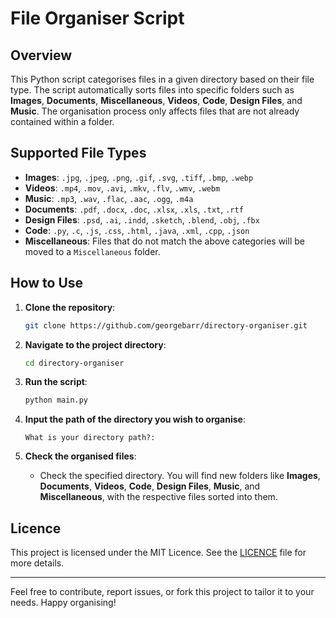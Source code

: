 # File Organiser Script

## Overview

This Python script categorises files in a given directory based on their file type. The script automatically sorts files into specific folders such as **Images**, **Documents**, **Miscellaneous**, **Videos**, **Code**, **Design Files**, and **Music**. The organisation process only affects files that are not already contained within a folder.

## Supported File Types

- **Images**: `.jpg`, `.jpeg`, `.png`, `.gif`, `.svg`, `.tiff`, `.bmp`, `.webp`
- **Videos**: `.mp4`, `.mov`, `.avi`, `.mkv`, `.flv`, `.wmv`, `.webm`
- **Music**: `.mp3`, `.wav`, `.flac`, `.aac`, `.ogg`, `.m4a`
- **Documents**: `.pdf`, `.docx`, `.doc`, `.xlsx`, `.xls`, `.txt`, `.rtf`
- **Design Files**: `.psd`, `.ai`, `.indd`, `.sketch`, `.blend`, `.obj`, `.fbx`
- **Code**: `.py`, `.c`, `.js`, `.css`, `.html`, `.java`, `.xml`, `.cpp`, `.json`
- **Miscellaneous**: Files that do not match the above categories will be moved to a `Miscellaneous` folder.

## How to Use

1. **Clone the repository**:
    ```bash
    git clone https://github.com/georgebarr/directory-organiser.git
    ```
   
2. **Navigate to the project directory**:
    ```bash
    cd directory-organiser
    ```

3. **Run the script**:
    ```bash
    python main.py
    ```

4. **Input the path of the directory you wish to organise**:
    ```
    What is your directory path?:
    ```

6. **Check the organised files**:
    - Check the specified directory. You will find new folders like **Images**, **Documents**, **Videos**, **Code**, **Design Files**, **Music**, and **Miscellaneous**, with the respective files sorted into them.

## Licence

This project is licensed under the MIT Licence. See the [LICENCE](https://github.com/georgebarr/directory-organiser/blob/main/LICENSE) file for more details.

---

Feel free to contribute, report issues, or fork this project to tailor it to your needs. Happy organising!

